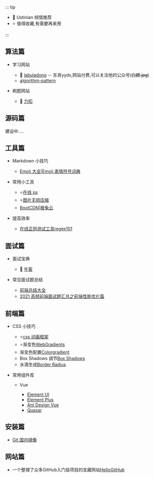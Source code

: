 <script setup>
import Bubble from '../.vitepress/components/animation/Bubble.vue'
</script>

<Bubble/>



::: tip

- 💖 Ustinian 倾情推荐
- ⭐ 值得收藏,有需要再来用

:::

## 算法篇

- 学习网站

  - 💖 [labuladong](https://appktavsiei5995.pc.xiaoe-tech.com/detail/p_629871eee4b01a48520729f7/6) -- 东哥yyds,网站付费,可以关注他的公众号(~~白嫖.jpg~~)
  - [algorithm-pattern](https://greyireland.gitbook.io/algorithm-pattern/)

- 刷题网站
  - 💖 [力扣](https://leetcode.cn/)

## 源码篇

建设中.....

## 工具篇

- Markdown 小技巧

  - [Emoji 大全|Emoji 表情符号词典](https://www.emojiall.com/zh-hans)

- 常用小工具

  - ⭐[在线 ps](https://www.uupoop.com/ps/)
  - ⭐[图片无损压缩](https://tinypng.com/)
  - [BootCDN|极兔云](https://www.bootcdn.cn/#about)

- 提高效率
  - [在线正则测试工具regex101](https://regex101.com/)
  

## 面试篇

- 面试宝典

  - 💖 [牛客](https://www.nowcoder.com/)

- 常见面试题总结

  - [前端总结大全](https://blog.csdn.net/weixin_43638968/article/details/107518108)
  - [2021 高频前端面试题汇总之前端性能优化篇](https://juejin.cn/post/6941278592215515143)

## 前端篇

- CSS 小技巧

  - ⭐[css 动画框架](https://cssanimation.io/)
  - ⭐渐变色[WebGradients](https://webgradients.com/)
  - 渐变色配置[Colorgradient](https://colorgradient.dev/)
  - Box Shadows 调节[Box Shadows](https://shadows.brumm.af/?ref=undesign)
  - 水滴生成[Border Radius](https://9elements.github.io/fancy-border-radius/#0.51.60.33--.)

- 常用组件库

  - Vue

    - [Element UI](https://element.eleme.cn/#/zh-CN/component/installation)
    - [Element Plus](https://element-plus.org/zh-CN/component/button.html)
    - [Ant Design Vue](https://www.antdv.com/components/overview-cn)
    - [Quasar](http://www.quasarchs.com/)
## 安装篇

- [Git 国内镜像](https://registry.npmmirror.com/binary.html?path=git-for-windows/)

## 网站篇

- 一个整理了众多GitHub入门级项目的宝藏网站[HelloGitHub](https://hellogithub.com/)